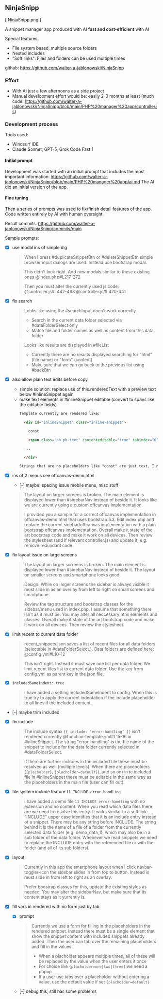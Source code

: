 
## NinjaSnipp

[ NinjaSnipp.png ]

A snippet manager app produced with AI **fast and cost-efficient** with AI

Special features

- File system based, multiple source folders
- Nested includes
- "Soft links": Files and folders can be used multiple times

github: https://github.com/walter-a-jablonowski/NinjaSnipp

### Effort

- With AI just a few afternoons as a side project
- Manual development effort would be: easily 2-3 months at least (much code: https://github.com/walter-a-jablonowski/NinjaSnipp/blob/main/PHP%20manager%20app/controller.js)

### Development process

Tools used:

- Windsurf IDE
- Claude Sonnet, GPT-5, Grok Code Fast 1

#### Initial prompt

Development was started with an initial prompt that includes the most important information: https://github.com/walter-a-jablonowski/NinjaSnipp/blob/main/PHP%20manager%20app/ai.md The AI did an initial version of the app.

#### Fine tuning

Then a series of prompts was used to fix/finish detail features of the app. Code written entirely by AI with human oversight.

Result commits: https://github.com/walter-a-jablonowski/NinjaSnipp/commits/main

Sample prompts:

- [x] use modal ins of simple dlg

  > When I press #duplicateSnippetBtn or #deleteSnippetBtn simple browser input dialogs are used. Instead use bootstrap modal.

  > This didn't look right. Add new modals similar to these existing ones @index.php#L217-272 
  >
  > Then you must alter the currently used js code: @controller.js#L442-463 @controller.js#L420-441 

- [x] fix search

  > Looks like using the #searchInput doen't work correctly.
  > 
  > - Search in the current data folder selected via #dataFolderSelect only
  > - Match file and folder names as well as content from this data folder

  > Looks like results are displayed in #fileList
  > 
  > - Currently there are no results displayed searching for "html" (file name) or "form" (content)
  > - Make sure that we can go back to the previous list using #backBtn

- [x] also allow plain text edits before copy
  - simple solution: replace use of this.renderedText with a preview text below #inlineSnippet again
  - make text elements in #inlineSnippet editable (convert to spans like the editable fields)
    ```html
    Template currently are rendered like:

      <div id="inlineSnippet" class="inline-snippet">

        const

        <span class="ph ph-text" contenteditable="true" tabindex="0" data-ph="name" data-default="myArray">myArray</span>

      ...

      </div>

    Strings that are no placeholders like "const" are just text. I need these editable as well (with no background color). Maybe it would be a good idea to wrap those static texts in a span. Do you have a better idea?
    ```

- [x] ins of 2 menus see offcanvas-demo.html
  - [-] maybe: spacing issue mobile menu, misc stuff

  > The layout on larger screens is broken. The main element is displayed lower than #sidebarNav instead of beside it. It looks like we are currently using a custom offcanvas implementation.
  >
  > I provided you a sample for a correct offcanvas implementation in offcanvas-demo.html that uses bootstrap 5.3. Edit index.php and replace the current sidebar/offcanvas implementation with a plain bootstrap offcanvas implementation. Overall make it state of the art bootstrap code and make it work on all devices. Then review the stylesheet (and if relevant controller.js) and update it, e.g. remove redundant code.

- [x] fix layout issue on large screens

  > The layout on larger scrreens is broken. The main element is displayed lower than #sidebarNav instead of beside it. The layout on smaller screens and smartphone looks good.
  >
  > Design: While on larger screens the sidebar is always visible it must slide in as an overlay from left to right on small screens and smartphone.
  >
  > Review the tag structure and bootstrap classes for the sidebar/menu used in index.php. I assume that something there isn't as it must be. You may alter all neccessary html elements and classes. Overall make it state of the art bootstrap code and make it work on all devices. Then review the stylesheet.

- [x] limit recent to current data folder

  > recent_snippets.json saves a list of recent files for all data folders (selectable in #dataFolderSelect.). Data folders are defined here: @config.yml#L10-12 
  >
  > This isn't right. Instead it must save one list per data folder. We limit recent files list to current data folder. Use the key from config.yml as parent key in the json file.

- [x] `includedSameIndent: true`

  > I have added a setting includedSameIndent to config. When this is true try to apply the current indentation if the include placeholder to all lines if the included content.

- [-] maybe trim included
- [x] fix include

  > The include syntax `{{ include: "error-handling" }}` isn't rendered correctly @function-template.yml#L15-16 in #inlineSnippet. The string "error-handling" is the file name of the snippet to include for the data folder currently selected in #dataFolderSelect.

  > If there are further includes in the included file these must be resolved as well (multiple levels). When there are placeholders (`{placholder}`, `{placholder=default}`), and so on) in te included file in #inlineSnippet these must be editable in the same way as the placeholders in the main file (user can fill out).

- [x] file system include feature `11 INCLUDE error-handling`

  > I have added a demo file `11 INCLUDE error-handling` with no extension and no content. When you read which data files there are we need to resolve this entry. It wirks similar to a soft link: "INCLUDE" upper case identifies that it is an include entry instead of a snippet. There may be any string before INCLUDE. The string behind it is the name of a file of a folder from the currently selected data folder (e.g. demo_data_1), which  may also be in a sub folder of the data folder. Whenever we read snippets we need to replace the INCLUDE entry with the referenced file or with the folder (and all of its sub folders).

- [x] layout

  > Currently in this app the smartphone layout when I click navbar-toggler-icon the sidebar slides in from top to button. Instead is must slide in from left to right as an overlay.
  >
  > Prefer boostrap classes for this, update the existing styles as needed. You may alter the sidebarNav, but make sure that its content stays as it yurrently is.

- [x] fill vars in rendered with no form just by tab

  - [x] prompt
    
    > Currently we use a form for filling in the placeholders in the rendered snippet. Instead there must be a single element that show the snippet content with included snippets already added. Then the user can tab over the remaining placeholders and fill in the values.
    > 
    > - When a placholder appears multiple times, all of these will be replaced by the value when the user enters it once
    > - For choice like `{placholder=one|two|three}` we need a popup
    > - If a user use tabs over a placeholder without entering a value, use the default value if set `{placholder=default}`
  
  - [-] debug this, still has some problems
